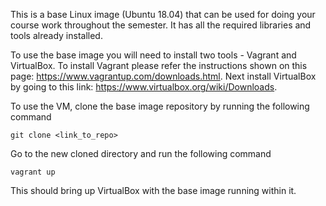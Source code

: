 This is a base Linux image (Ubuntu 18.04) that can be used for doing your
course work throughout the semester. It has all the required libraries and
tools already installed.

To use the base image you will need to install two tools - Vagrant and
VirtualBox. To install Vagrant please refer the instructions shown on this
page: https://www.vagrantup.com/downloads.html. Next install VirtualBox by
going to this link: https://www.virtualbox.org/wiki/Downloads.

To use the VM, clone the base image repository by running the following command

```
git clone <link_to_repo>
```

Go to the new cloned directory and run the following command

```
vagrant up
```

This should bring up VirtualBox with the base image running within it.
